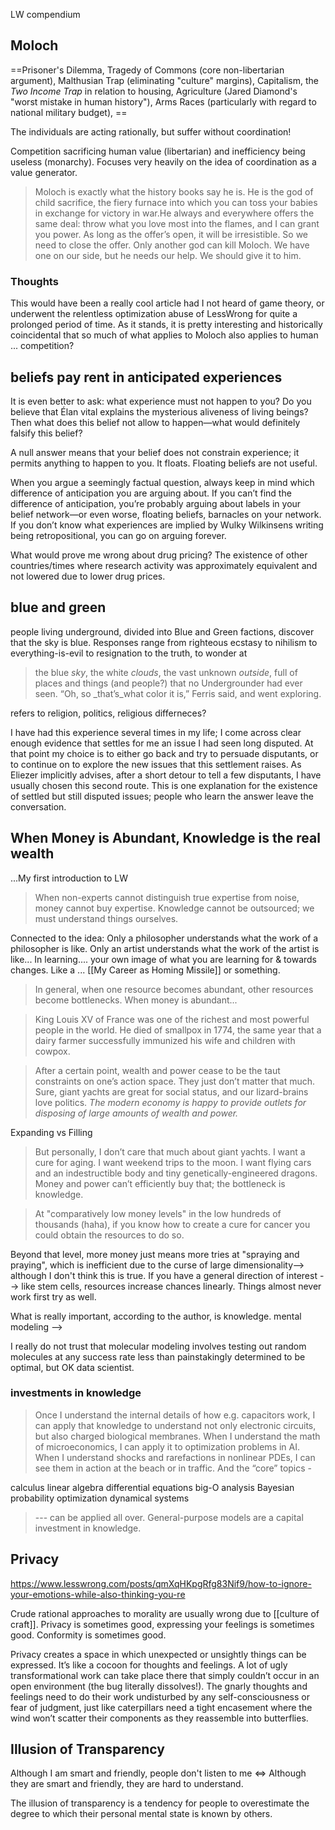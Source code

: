 LW compendium

## Moloch

==Prisoner's Dilemma, Tragedy of Commons (core non-libertarian argument), Malthusian Trap (eliminating "culture" margins), Capitalism, the *Two Income Trap* in relation to housing, Agriculture (Jared Diamond's "worst mistake in human history"), Arms Races (particularly with regard to national military budget), ==

The individuals are acting rationally, but suffer without coordination!

Competition sacrificing human value (libertarian) and inefficiency being useless (monarchy). Focuses very heavily on the idea of coordination as a value generator.
 
 >Moloch is exactly what the history books say he is. He is the god of child sacrifice, the fiery furnace into which you can toss your babies in exchange for victory in war.He always and everywhere offers the same deal: throw what you love most into the flames, and I can grant you power. As long as the offer’s open, it will be irresistible. So we need to close the offer. Only another god can kill Moloch. We have one on our side, but he needs our help. We should give it to him.

### Thoughts
This would have been a really cool article had I not heard of game theory, or underwent the relentless optimization abuse of LessWrong for quite a prolonged period of time. As it stands, it is pretty interesting and historically coincidental that so much of what applies to Moloch also applies to human ... competition? 
## beliefs pay rent in anticipated experiences

It is even better to ask: what experience must not happen to you? Do you believe that Élan vital explains the mysterious aliveness of living beings? Then what does this belief not allow to happen—what would definitely falsify this belief?

A null answer means that your belief does not constrain experience; it permits anything to happen to you. It floats. Floating beliefs are not useful.

When you argue a seemingly factual question, always keep in mind which difference of anticipation you are arguing about. If you can’t find the difference of anticipation, you’re probably arguing about labels in your belief network—or even worse, floating beliefs, barnacles on your network. If you don’t know what experiences are implied by Wulky Wilkinsens writing being retropositional, you can go on arguing forever.

What would prove me wrong about drug pricing?
The existence of other countries/times where research activity was approximately equivalent and not lowered due to lower drug prices.

	
	
## blue and green

people living underground, divided into Blue and Green factions, discover that the sky is blue. Responses range from righteous ecstasy to nihilism to everything-is-evil to resignation to the truth, to wonder at 

>the blue _sky_, the white _clouds_, the vast unknown _outside_, full of places and things (and people?) that no Undergrounder had ever seen. “Oh, so _that’s_what color it is,” Ferris said, and went exploring.

refers to religion, politics, religious differneces?

I have had this experience several times in my life; I come across clear enough evidence that settles for me an issue I had seen long disputed. At that point my choice is to either go back and try to persuade disputants, or to continue on to explore the new issues that this settlement raises. As Eliezer implicitly advises, after a short detour to tell a few disputants, I have usually chosen this second route. This is one explanation for the existence of settled but still disputed issues; people who learn the answer leave the conversation.

## When Money is Abundant, Knowledge is the real wealth
...My first introduction to LW

>When non-experts cannot distinguish true expertise from noise, money cannot buy expertise. Knowledge cannot be outsourced; we must understand things ourselves.

Connected to the idea: Only a philosopher understands what the work of a philosopher is like. Only an artist understands what the work of the artist is like... In learning.... your own image of what you are learning for & towards changes. Like a ... [[My Career as Homing Missile]] or something.


> In general, when one resource becomes abundant, other resources become bottlenecks. When money is abundant...

>King Louis XV of France was one of the richest and most powerful people in the world. He died of smallpox in 1774, the same year that a dairy farmer successfully immunized his wife and children with cowpox.

>After a certain point, wealth and power cease to be the taut constraints on one’s action space. They just don’t matter that much. Sure, giant yachts are great for social status, and our lizard-brains love politics. *The modern economy is happy to provide outlets for disposing of large amounts of wealth and power.* 

Expanding vs Filling

>But personally, I don’t care that much about giant yachts. I want a cure for aging. I want weekend trips to the moon. I want flying cars and an indestructible body and tiny genetically-engineered dragons. Money and power can’t efficiently buy that; the bottleneck is knowledge.

>At "comparatively low money levels" in the low hundreds of thousands (haha), if you know how to create a cure for cancer you could obtain the resources to do so. 

Beyond that level, more money just means more tries at "spraying and praying", which is inefficient due to the curse of large dimensionality--> although I don't think this is true. If you have a general direction of interest --> like stem cells, resources increase chances linearly. Things almost never work first try as well.

What is really important, according to the author, is knowledge.
mental modeling -->

I really do not trust that molecular modeling involves testing out random molecules at any success rate less than painstakingly determined to be optimal, but OK data scientist.

### investments in knowledge

> Once I understand the internal details of how e.g. capacitors work, I can apply that knowledge to understand not only electronic circuits, but also charged biological membranes. When I understand the math of microeconomics, I can apply it to optimization problems in AI. When I understand shocks and rarefactions in nonlinear PDEs, I can see them in action at the beach or in traffic. And the “core” topics -

calculus
linear algebra
differential equations
big-O analysis
Bayesian probability
optimization
dynamical systems

>--- can be applied all over. General-purpose models are a capital investment in knowledge.


## Privacy
https://www.lesswrong.com/posts/qmXqHKpgRfg83Nif9/how-to-ignore-your-emotions-while-also-thinking-you-re


Crude rational approaches to morality are usually wrong due to [[culture of craft]]. Privacy is sometimes good, expressing your feelings is sometimes good. Conformity is sometimes good. 


Privacy creates a space in which unexpected or unsightly things can be expressed. It’s like a cocoon for thoughts and feelings. A lot of ugly transformational work can take place there that simply couldn’t occur in an open environment (the bug literally dissolves!). The gnarly thoughts and feelings need to do their work undisturbed by any self-consciousness or fear of judgment, just like caterpillars need a tight encasement where the wind won’t scatter their components as they reassemble into butterflies.


## Illusion of Transparency

Although I am smart and friendly, people don't listen to me 
<=> 
Although they are smart and friendly, they are hard to understand.


The illusion of transparency is a tendency for people to overestimate the degree to which their personal mental state is known by others. 